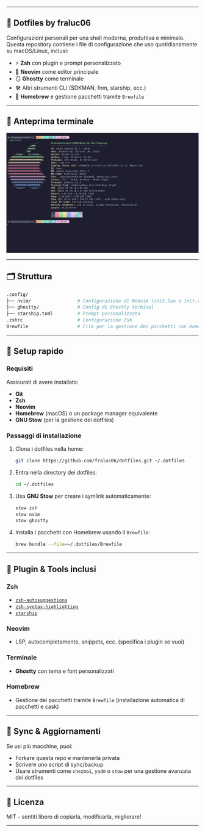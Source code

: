 
---

## 📁 Dotfiles by fraluc06
Configurazioni personali per una shell moderna, produttiva e minimale.
Questa repository contiene i file di configurazione che uso quotidianamente su macOS/Linux, inclusi:

- ⚡ **Zsh** con plugin e prompt personalizzato
- 📝 **Neovim** come editor principale
- 🪞 **Ghostty** come terminale
- 🛠️ Altri strumenti CLI (SDKMAN, fnm, starship, ecc.)
- 🍺 **Homebrew** e gestione pacchetti tramite `Brewfile`

---

## 📸 Anteprima terminale

![Ghostty Preview](./preview.png)

---

## 🗂 Struttura

```bash
.config/
├── nvim/                 # Configurazione di Neovim (init.lua o init.vim)
├── ghostty/              # Config di Ghostty terminal
├── starship.toml         # Prompt personalizzato
.zshrc                    # Configurazione Zsh
Brewfile                  # File per la gestione dei pacchetti con Homebrew
```

---

## 🚀 Setup rapido

### Requisiti
Assicurati di avere installato:
- **Git**
- **Zsh**
- **Neovim**
- **Homebrew** (macOS) o un package manager equivalente
- **GNU Stow** (per la gestione dei dotfiles)

### Passaggi di installazione

1. Clona i dotfiles nella home:

    ```bash
    git clone https://github.com/fraluc06/dotfiles.git ~/.dotfiles
    ```

2. Entra nella directory dei dotfiles:

    ```bash
    cd ~/.dotfiles
    ```

3. Usa **GNU Stow** per creare i symlink automaticamente:

    ```bash
    stow zsh
    stow nvim
    stow ghostty
    ```

4. Installa i pacchetti con Homebrew usando il `Brewfile`:

    ```bash
    brew bundle --file=~/.dotfiles/Brewfile
    ```

---

## 🧩 Plugin & Tools inclusi

### **Zsh**
- [`zsh-autosuggestions`](https://github.com/zsh-users/zsh-autosuggestions)
- [`zsh-syntax-highlighting`](https://github.com/zsh-users/zsh-syntax-highlighting)
- [`starship`](https://starship.rs)

### **Neovim**
- LSP, autocompletamento, snippets, ecc. (specifica i plugin se vuoi)

### **Terminale**
- **Ghostty** con tema e font personalizzati

### **Homebrew**
- Gestione dei pacchetti tramite `Brewfile` (installazione automatica di pacchetti e cask)

---

## 🔄 Sync & Aggiornamenti

Se usi più macchine, puoi:
- Forkare questa repo e mantenerla privata
- Scrivere uno script di sync/backup
- Usare strumenti come `chezmoi`, `yadm` o `stow` per una gestione avanzata dei dotfiles

---

## 📜 Licenza

MIT – sentiti libero di copiarla, modificarla, migliorare!

---
